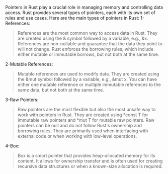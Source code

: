 Pointers in Rust play a crucial role in managing memory and controlling data access. Rust provides several types of pointers, each with its own set of rules and use cases. Here are the main types of pointers in Rust:
1-References:

>References are the most common way to access data in Rust.
>They are created using the & symbol followed by a variable, e.g., &x.
>References are non-nullable and guarantee that the data they point to will not change.
>Rust enforces the borrowing rules, which include either mutable or immutable borrows, but not both at the same time.

2-Mutable References:

>Mutable references are used to modify data.
>They are created using the &mut symbol followed by a variable, e.g., &mut x.
>You can have either one mutable reference or multiple immutable references to the same data, but not both at the same time.

3-Raw Pointers:											 
>Raw pointers are the most flexible but also the most unsafe way to work with pointers in Rust.
>They are created using *const T for immutable raw pointers and *mut T for mutable raw pointers.
>Raw pointers can be null and do not follow Rust's ownership and borrowing rules.
>They are primarily used when interfacing with external code or when working with low-level operations.

4-Box:
>Box<T> is a smart pointer that provides heap-allocated memory for its content.
>It allows for ownership transfer and is often used for creating recursive data structures or when a known-size allocation is required.
